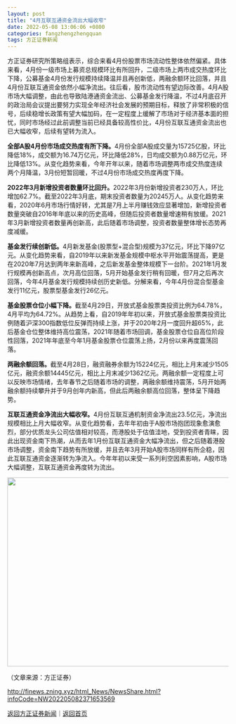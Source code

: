 ```yaml
---
layout: post
title: "4月互联互通资金流出大幅收窄"
date: 2022-05-08 13:06:06 +0800
categories: fangzhengzhengquan
tags: 方正证券新闻
---
```

<p>方正证券研究所策略组表示，综合来看4月份股票市场流动性整体依然偏紧。具体来看，4月份一级市场上募资总规模环比有所回升，二级市场上两市成交热度环比下降，公募基金4月份发行规模持续降温并且再创新低，两融余额环比回落，并且4月份互联互通资金依然小幅净流出。往后看，股市流动性有望边际改善。4月A股市场大幅调整，由此也导致陆港通资金流出、公募基金发行降温，不过4月底召开的政治局会议提出要努力实现全年经济社会发展的预期目标，释放了非常积极的信号，后续稳增长政策有望大幅加码，在一定程度上缓解了市场对于经济基本面的担忧，同时市场经过此前调整当前已经具备较高性价比，4月份互联互通资金流出也已大幅收窄，后续有望转为流入。</p><p><strong>全部A股4月份市场成交热度有所下降。</strong>4月份全部A股成交量为15725亿股，环比降低18%，成交额为16.74万亿元，环比降低28%，日均成交额为0.88万亿元，环比降低13%。从变化趋势来看，今年开年以来，随着市场调整两市成交热度连续两个月降温，3月份短暂回暖，不过4月份市场成交热度再度下降。</p><p><strong>2022年3月新增投资者数量环比回升。</strong>2022年3月份新增投资者230万人，环比增加62.7%。截至2022年3月底，期末投资者数量为20245万人。从变化趋势来看，2020年6月市场行情好转，尤其是7月上半月赚钱效应显著增加，新增投资者数量突破自2016年年底以来的历史高峰，但随后投资者数量增速稍有放缓。2021年3月新增投资者数量再创新高，此后随着市场调整，投资者数量整体增长态势再度减缓。</p><p><strong>基金发行续创新低。</strong>4月新发基金(股票型+混合型)规模为37亿元，环比下降97亿元。从变化趋势来看，自2019年以来新发基金规模中枢水平开始震荡提高，更是在2020年7月达到两年来新高峰，之后新发基金整体规模下一台阶。2021年1月发行规模再创新高点，次月高位回落，5月开始基金发行稍有回暖，但7月之后再次回落，今年4月基金发行规模持续创历史新低。分解来看，今年4月份混合型基金发行11亿元，股票型基金发行26亿元。</p><p><strong>基金股票仓位小幅下降。</strong>截至4月29日，开放式基金股票类投资比例为64.78%，4月平均为64.72%。从趋势上看，自2019年年初以来，开放式基金股票类投资比例随着沪深300指数低位反弹而持续上涨，并于2020年2月一度回升超65%，此后基金仓位整体维持高位震荡，2021年随着市场回调，基金股票仓位自高位阶段性回落，2021年年底至今年1月基金股票仓位震荡上扬，2月份以来再度震荡回落。</p><p><strong>两融余额回落。</strong>截至4月28日，融资融券余额为15224亿元，相比上月末减少1505亿元，融资余额14445亿元，相比上月末减少1362亿元。两融余额一定程度上可以反映市场情绪，去年春节之后随着市场的调整，两融余额维持震荡，5月开始两融余额持续攀升并于9月创年内新高，但此后两融余额高位回落，整体呈下降趋势。</p><p><strong>互联互通资金净流出大幅收窄。</strong>4月份互联互通机制资金净流出23.5亿元，净流出规模相比上月大幅收窄。从变化趋势看，去年年初由于A股市场抱团现象愈演愈烈，部分优质龙头公司估值相对较高，而港股处于估值洼地，受到投资者青睐，因此出现资金南下热潮，从而去年1月份互联互通资金大幅净流出，但之后随着港股市场调整，资金南下趋势有所放缓，并且去年3月开始A股市场同样有所企稳，因此互联互通资金逐渐转为净流入。今年年初以来受一系列利空因素影响，A股市场大幅调整，互联互通资金再度转为流出。</p><center><img src="https://dfscdn.dfcfw.com/download/D25459889363390119395_w698h430.jpg" width="698" height="430" /></center><p class="em_media">（文章来源：方正证券）</p>

<http://finews.zning.xyz/html_News/NewsShare.html?infoCode=NW202205082371653569>

[返回方正证券新闻](//finews.withounder.com/category/fangzhengzhengquan.html)｜[返回首页](//finews.withounder.com/)